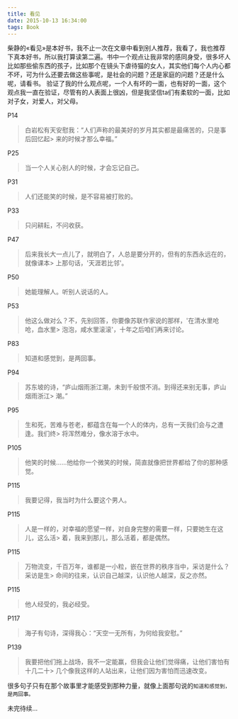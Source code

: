 ```yaml
---
title: 看见
date: 2015-10-13 16:34:00
tags: Book
---
```


柴静的«看见»是本好书，我不止一次在文章中看到别人推荐，我看了，我也推荐下真本好书，所以我打算读第二遍。书中一个观点让我非常的感同身受，很多坏人比如那些偷东西的孩子，比如那个在镜头下虐待猫的女人，其实他们每个人内心都不坏，可为什么还要去做这些事呢，是社会的问题？还是家庭的问题？还是什么呢，请看书。
验证了我的什么观点呢，一个人有坏的一面，也有好的一面，这个观点我一直在验证，尽管有的人表面上很凶，但是我坚信ta们有柔软的一面，比如对子女，对爱人，对父母。

P14
> 白岩松有天安慰我：“人们声称的最美好的岁月其实都是最痛苦的，只是事后回忆起> 来的时候才那么幸福。”

P25
> 当一个人关心别人的时候，才会忘记自己。

P31
> 人们还能笑的时候，是不容易被打败的。

P33
> 只问耕耘，不问收获。

P47
> 后来我长大一点儿了，就明白了，人总是要分开的，但有的东西永远在的，就像课本> 上那句话，'天涯若比邻'。

P50
> 她能理解人。听别人说话的人。

P53
> 他这么做对么？不，先别回答，你要像苏联作家说的那样，'在清水里呛呛，血水里> 泡泡，咸水里滚滚'，十年之后咱们再来讨论。

P83
> 知道和感觉到，是两回事。

P94
> 苏东坡的诗，“庐山烟雨浙江潮，未到千般恨不消。到得还来别无事，庐山烟雨浙江> 潮。”

P95
> 生和死，苦难与苍老，都蕴含在每一个人的体内，总有一天我们会与之遭逢。我们终> 将浑然难分，像水溶于水中。

P105
> 他笑的时候……他给你一个微笑的时候，简直就像把世界都给了你的那种感觉。

P115
> 我要记得，我当时为什么要这个男人。

P115
> 人是一样的，对幸福的愿望一样，对自身完整的需要一样，只要她生在这儿，这么活> 着，我来到那儿，那么活着，都是偶然。

P115
> 万物流变，千百万年，谁都是一小粒，嵌在世界的秩序当中，采访是什么？采访是生> 命间的往来，认识自己越深，认识他人越深，反之亦然。

P115
> 他人经受的，我必经受。

P117
> 海子有句诗，深得我心：“天空一无所有，为何给我安慰。”

P139
> 我要把他们拖上战场，我不一定能赢，但我会让他们觉得痛，让他们害怕有十几二十> 几个像我这样的人站出来，让他们因为害怕而迅速改变。

很多句子只有在那个故事里才能感受到那种力量，就像上面那句说的`知道和感觉到，是两回事。`


未完待续...